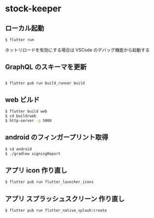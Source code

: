 # stock-keeper

## ローカル起動

```bash
$ flutter run
```

ホットリロードを有効にする場合は VSCode のデバッグ機能から起動する

## GraphQL のスキーマを更新

```bash

$ flutter pub run build_runner build

```

## web ビルド

```bash
$ flutter build web
$ cd build/web
$ http-server -p 5000
```

## android のフィンガープリント取得

```bash
$ cd android
$ ./gradlew signingReport
```

## アプリ icon 作り直し

```bash
$ flutter pub run flutter_launcher_icons
```

## アプリ スプラッシュスクリーン 作り直し

```bash
$ flutter pub run flutter_native_splash:create
```
